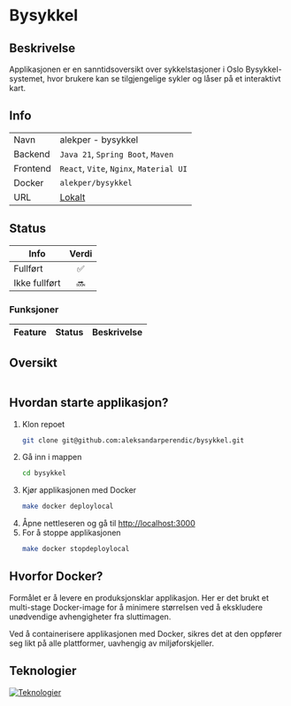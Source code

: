 # Bysykkel

## Beskrivelse
Applikasjonen er en sanntidsoversikt over sykkelstasjoner i Oslo Bysykkel-systemet, hvor brukere kan se tilgjengelige sykler og låser på et interaktivt kart.

## Info

|          |                                         |
|----------|-----------------------------------------|
| Navn     | alekper - bysykkel                      |
| Backend  | `Java 21`, `Spring Boot`, `Maven`       |
| Frontend | `React`, `Vite`, `Nginx`, `Material UI` |
| Docker   | `alekper/bysykkel`                      |
| URL      | [Lokalt](http://localhost:3000)         |

## Status
| Info          | Verdi |
|---------------|:-----:|
| Fullført      |   ✅   |
| Ikke fullført |  🔜   |

### Funksjoner
| Feature            | Status | Beskrivelse                                                                  |
|--------------------|:------:|------------------------------------------------------------------------------|

## Oversikt
```

```

## Hvordan starte applikasjon?

1. Klon repoet
    ```zsh
    git clone git@github.com:aleksandarperendic/bysykkel.git
    ```
2. Gå inn i mappen
    ```zsh
    cd bysykkel
    ```
3. Kjør applikasjonen med Docker
    ```zsh
    make docker deploylocal
    ```
4. Åpne nettleseren og gå til [http://localhost:3000](http://localhost:3000)
5. For å stoppe applikasjonen
    ```zsh
    make docker stopdeploylocal
    ```

## Hvorfor Docker?
Formålet er å levere en produksjonsklar applikasjon. Her er det brukt et multi-stage Docker-image for å minimere størrelsen ved å ekskludere unødvendige avhengigheter fra sluttimagen.

Ved å containerisere applikasjonen med Docker, sikres det at den oppfører seg likt på alle plattformer, uavhengig av miljøforskjeller.

## Teknologier
[![Teknologier](https://skillicons.dev/icons?i=java,spring,maven,vite,react,ts,nodejs,nginx,docker&theme=light)]()
